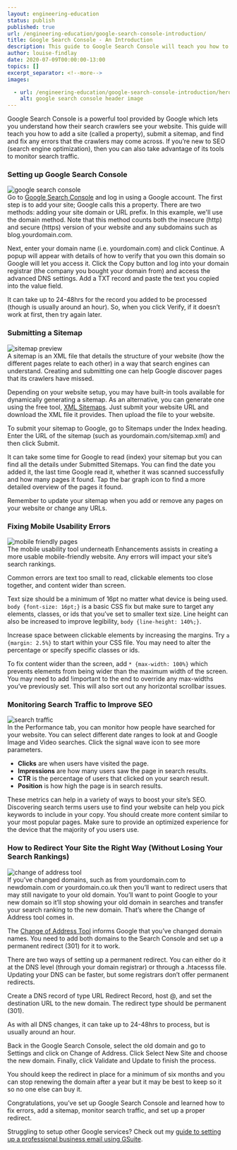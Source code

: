 ```yaml
---
layout: engineering-education
status: publish
published: true
url: /engineering-education/google-search-console-introduction/
title: Google Search Console - An Introduction
description: This guide to Google Search Console will teach you how to add a site (called a property), submit a sitemap, and find and fix any errors that the Google crawlers may come across.
author: louise-findlay
date: 2020-07-09T00:00:00-13:00
topics: []
excerpt_separator: <!--more-->
images:

  - url: /engineering-education/google-search-console-introduction/hero.png
    alt: google search console header image
---
```

Google Search Console is a powerful tool provided by Google which lets you understand how their search crawlers see your website. This guide will teach you how to add a site (called a property), submit a sitemap, and find and fix any errors that the crawlers may come across. If you’re new to SEO (search engine optimization), then you can also take advantage of its tools to monitor search traffic.
<!--more-->
### Setting up Google Search Console
![google search console](/engineering-education/google-search-console-introduction/google-search-console.jpg)<br>
Go to [Google Search Console](https://search.google.com/search-console/welcome) and log in using a Google account. The first step is to add your site; Google calls this a property. There are two methods: adding your site domain or URL prefix. In this example, we'll use the domain method. Note that this method counts both the insecure (http) and secure (https) version of your website and any subdomains such as blog.yourdomain.com.

Next, enter your domain name (i.e. yourdomain.com) and click Continue. A popup will appear with details of how to verify that you own this domain so Google will let you access it. Click the Copy button and log into your domain registrar (the company you bought your domain from) and access the advanced DNS settings. Add a TXT record and paste the text you copied into the value field.

It can take up to 24-48hrs for the record you added to be processed (though is usually around an hour). So, when you click Verify, if it doesn’t work at first, then try again later.

### Submitting a Sitemap
![sitemap preview](/engineering-education/google-search-console-introduction/sitemap-preview.png)<br>
A sitemap is an XML file that details the structure of your website (how the different pages relate to each other) in a way that search engines can understand. Creating and submitting one can help Google discover pages that its crawlers have missed.

Depending on your website setup, you may have built-in tools available for dynamically generating a sitemap. As an alternative, you can generate one using the free tool, [XML Sitemaps](https://www.xml-sitemaps.com). Just submit your website URL and download the XML file it provides. Then upload the file to your website.

To submit your sitemap to Google, go to Sitemaps under the Index heading. Enter the URL of the sitemap (such as yourdomain.com/sitemap.xml) and then click Submit.

It can take some time for Google to read (index) your sitemap but you can find all the details under Submitted Sitemaps. You can find the date you added it, the last time Google read it, whether it was scanned successfully and how many pages it found. Tap the bar graph icon to find a more detailed overview of the pages it found.

Remember to update your sitemap when you add or remove any pages on your website or change any URLs.

### Fixing Mobile Usability Errors
![mobile friendly pages](/engineering-education/google-search-console-introduction/mobile-friendly-pages.png)<br>
The mobile usability tool underneath Enhancements assists in creating a more usable mobile-friendly website. Any errors will impact your site’s search rankings.

Common errors are text too small to read, clickable elements too close together, and content wider than screen.

Text size should be a minimum of 16pt no matter what device is being used.  `body {font-size: 16pt;}`  is a basic CSS fix but make sure to target any elements, classes, or ids that you’ve set to smaller text size. Line height can also be increased to improve legibility,  `body {line-height: 140%;}`.

Increase space between clickable elements by increasing the margins. Try  `a {margin: 2.5%}`  to start within your CSS file. You may need to alter the percentage or specify specific classes or ids.

To fix content wider than the screen, add  `* {max-width: 100%}`  which prevents elements from being wider than the maximum width of the screen. You may need to add !important to the end to override any max-widths you’ve previously set. This will also sort out any horizontal scrollbar issues.

### Monitoring Search Traffic to Improve SEO
![search traffic](/engineering-education/google-search-console-introduction/search-traffic.png)<br>
In the Performance tab, you can monitor how people have searched for your website. You can select different date ranges to look at and Google Image and Video searches. Click the signal wave icon to see more parameters.

- **Clicks** are when users have visited the page.
- **Impressions** are how many users saw the page in search results.
- **CTR** is the percentage of users that clicked on your search result.
- **Position** is how high the page is in search results.

These metrics can help in a variety of ways to boost your site’s SEO. Discovering search terms users use to find your website can help you pick keywords to include in your copy. You should create more content similar to your most popular pages. Make sure to provide an optimized experience for the device that the majority of you users use.

### How to Redirect Your Site the Right Way (Without Losing Your Search Rankings)
![change of address tool](/engineering-education/google-search-console-introduction/change-of-address-tool.png)<br>
If you’ve changed domains, such as from yourdomain.com to newdomain.com or yourdomain.co.uk then you’ll want to redirect users that may still navigate to your old domain. You’ll want to point Google to your new domain so it’ll stop showing your old domain in searches and transfer your search ranking to the new domain. That’s where the Change of Address tool comes in.

The [Change of Address Tool](https://search.google.com/search-console/settings/change-address) informs Google that you’ve changed domain names. You need to add both domains to the Search Console and set up a permanent redirect (301) for it to work.

There are two ways of setting up a permanent redirect. You can either do it at the DNS level (through your domain registrar) or through a .htacesss file. Updating your DNS can be faster, but some registrars don’t offer permanent redirects.

Create a DNS record of type URL Redirect Record, host @, and set the destination URL to the new domain. The redirect type should be permanent (301).

As with all DNS changes, it can take up to 24-48hrs to process, but is usually around an hour.

Back in the Google Search Console, select the old domain and go to Settings and click on Change of Address. Click Select New Site and choose the new domain. Finally, click Validate and Update to finish the process.

You should keep the redirect in place for a minimum of six months and you can stop renewing the domain after a year but it may be best to keep so it so no one else can buy it.

Congratulations, you’ve set up Google Search Console and learned how to fix errors, add a sitemap, monitor search traffic, and set up a proper redirect.

Struggling to setup other Google services? Check out my [guide to setting up a professional business email using GSuite](/engineering-education/creating-professional-email).